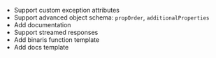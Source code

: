 * Support custom exception attributes
* Support advanced object schema: `propOrder`, `additionalProperties`
* Add documentation
* Support streamed responses
* Add binaris function template
* Add docs template
